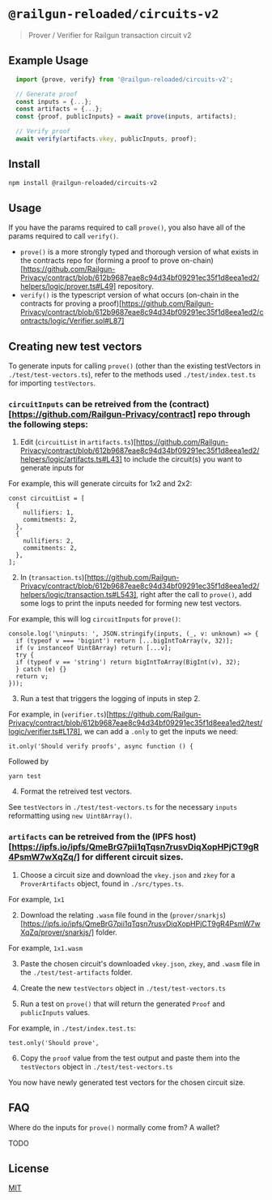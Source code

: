 # `@railgun-reloaded/circuits-v2`

> Prover / Verifier for Railgun transaction circuit v2

## Example Usage
```ts
  import {prove, verify} from '@railgun-reloaded/circuits-v2';

  // Generate proof 
  const inputs = {...};
  const artifacts = {...};
  const {proof, publicInputs} = await prove(inputs, artifacts);

  // Verify proof
  await verify(artifacts.vkey, publicInputs, proof);
```

## Install
```sh
npm install @railgun-reloaded/circuits-v2
```

## Usage

If you have the params required to call `prove()`, you also have all of the params required to call `verify()`. 

- `prove()` is a more strongly typed and thorough version of what exists in the contracts repo for (forming a proof to prove on-chain)[https://github.com/Railgun-Privacy/contract/blob/612b9687eae8c94d34bf09291ec35f1d8eea1ed2/helpers/logic/prover.ts#L49] repository.
- `verify()` is the typescript version of what occurs (on-chain in the contracts for proving a proof)[https://github.com/Railgun-Privacy/contract/blob/612b9687eae8c94d34bf09291ec35f1d8eea1ed2/contracts/logic/Verifier.sol#L87]

## Creating new test vectors

To generate inputs for calling `prove()` (other than the existing testVectors in `./test/test-vectors.ts`), refer to the methods used `./test/index.test.ts`
for importing `testVectors`. 

### `circuitInputs` can be retreived from the (contract)[https://github.com/Railgun-Privacy/contract] repo through the following steps:

1. Edit (`circuitList` in `artifacts.ts`)[https://github.com/Railgun-Privacy/contract/blob/612b9687eae8c94d34bf09291ec35f1d8eea1ed2/helpers/logic/artifacts.ts#L43] to include the circuit(s) you want to generate inputs for

For example, this will generate circuits for 1x2 and 2x2: 

```
const circuitList = [
  {
    nullifiers: 1,
    commitments: 2,
  },
  {
    nullifiers: 2,
    commitments: 2,
  },
];
```

2. In (`transaction.ts`)[https://github.com/Railgun-Privacy/contract/blob/612b9687eae8c94d34bf09291ec35f1d8eea1ed2/helpers/logic/transaction.ts#L543], 
right after the call to `prove()`, add some logs to print the inputs needed for forming new test vectors. 

For example, this will log `circuitInputs` for `prove()`:

```
console.log('\ninputs: ', JSON.stringify(inputs, (_, v: unknown) => {
  if (typeof v === 'bigint') return [...bigIntToArray(v, 32)];
  if (v instanceof Uint8Array) return [...v];
  try {
  if (typeof v == 'string') return bigIntToArray(BigInt(v), 32);
  } catch (e) {}
  return v;
}));
```

3. Run a test that triggers the logging of inputs in step 2. 

For example, in (`verifier.ts`)[https://github.com/Railgun-Privacy/contract/blob/612b9687eae8c94d34bf09291ec35f1d8eea1ed2/test/logic/verifier.ts#L178], 
we can add a `.only` to get the inputs we need:

```
it.only('Should verify proofs', async function () {
```

Followed by 

```
yarn test
```

4. Format the retreived test vectors. 

See `testVectors` in `./test/test-vectors.ts` for the necessary `inputs` reformatting using `new Uint8Array()`. 

### `artifacts` can be retreived from the (IPFS host)[https://ipfs.io/ipfs/QmeBrG7pii1qTqsn7rusvDiqXopHPjCT9gR4PsmW7wXqZq/] for different circuit sizes. 

1. Choose a circuit size and download the `vkey.json` and `zkey` for a `ProverArtifacts` object, found in `./src/types.ts`. 

For example, `1x1`

2. Download the relating `.wasm` file found in the (`prover/snarkjs`)[https://ipfs.io/ipfs/QmeBrG7pii1qTqsn7rusvDiqXopHPjCT9gR4PsmW7wXqZq/prover/snarkjs/] folder. 

For example, `1x1.wasm`

3. Paste the chosen circuit's downloaded `vkey.json`, `zkey`, and `.wasm` file in the `./test/test-artifacts` folder. 

4. Create the new `testVectors` object in `./test/test-vectors.ts`

5. Run a test on `prove()` that will return the generated `Proof` and `publicInputs` values. 

For example, in `./test/index.test.ts`:

```
test.only('Should prove',
```

6. Copy the `proof` value from the test output and paste them into the `testVectors` object in `./test/test-vectors.ts`

You now have newly generated test vectors for the chosen circuit size. 

## FAQ

Where do the inputs for `prove()` normally come from? A wallet? 

TODO

## License
[MIT](LICENSE)